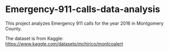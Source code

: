 # Emergency-911-calls-data-analysis

This project analyzes Emergency 911 calls for the year 2016 in Montgomery County. 

The dataset is from Kaggle: https://www.kaggle.com/datasets/mchirico/montcoalert
